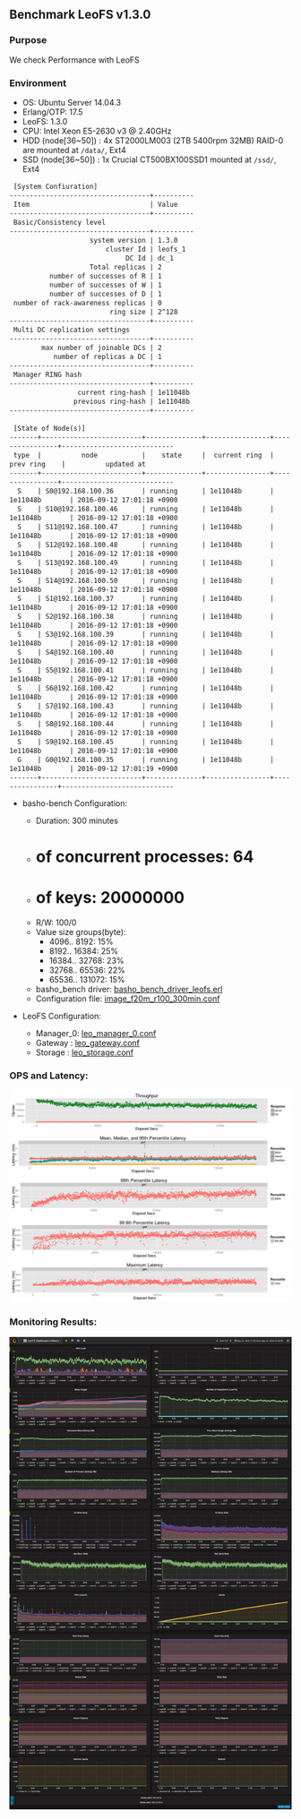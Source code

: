 ## Benchmark LeoFS v1.3.0

### Purpose
We check Performance with LeoFS

### Environment

* OS: Ubuntu Server 14.04.3
* Erlang/OTP: 17.5
* LeoFS: 1.3.0
* CPU: Intel Xeon E5-2630 v3 @ 2.40GHz
* HDD (node[36~50]) : 4x ST2000LM003 (2TB 5400rpm 32MB) RAID-0 are mounted at `/data/`, Ext4
* SSD (node[36~50]) : 1x Crucial CT500BX100SSD1 mounted at `/ssd/`, Ext4

```
 [System Confiuration]
-----------------------------------+----------
 Item                              | Value
-----------------------------------+----------
 Basic/Consistency level
-----------------------------------+----------
                    system version | 1.3.0
                        cluster Id | leofs_1
                             DC Id | dc_1
                    Total replicas | 2
          number of successes of R | 1
          number of successes of W | 1
          number of successes of D | 1
 number of rack-awareness replicas | 0
                         ring size | 2^128
-----------------------------------+----------
 Multi DC replication settings
-----------------------------------+----------
        max number of joinable DCs | 2
           number of replicas a DC | 1
-----------------------------------+----------
 Manager RING hash
-----------------------------------+----------
                 current ring-hash | 1e11048b
                previous ring-hash | 1e11048b
-----------------------------------+----------

 [State of Node(s)]
-------+-------------------------+--------------+----------------+----------------+----------------------------
 type  |          node           |    state     |  current ring  |   prev ring    |          updated at
-------+-------------------------+--------------+----------------+----------------+----------------------------
  S    | S0@192.168.100.36       | running      | 1e11048b       | 1e11048b       | 2016-09-12 17:01:18 +0900
  S    | S10@192.168.100.46      | running      | 1e11048b       | 1e11048b       | 2016-09-12 17:01:18 +0900
  S    | S11@192.168.100.47      | running      | 1e11048b       | 1e11048b       | 2016-09-12 17:01:18 +0900
  S    | S12@192.168.100.48      | running      | 1e11048b       | 1e11048b       | 2016-09-12 17:01:18 +0900
  S    | S13@192.168.100.49      | running      | 1e11048b       | 1e11048b       | 2016-09-12 17:01:18 +0900
  S    | S14@192.168.100.50      | running      | 1e11048b       | 1e11048b       | 2016-09-12 17:01:18 +0900
  S    | S1@192.168.100.37       | running      | 1e11048b       | 1e11048b       | 2016-09-12 17:01:18 +0900
  S    | S2@192.168.100.38       | running      | 1e11048b       | 1e11048b       | 2016-09-12 17:01:18 +0900
  S    | S3@192.168.100.39       | running      | 1e11048b       | 1e11048b       | 2016-09-12 17:01:18 +0900
  S    | S4@192.168.100.40       | running      | 1e11048b       | 1e11048b       | 2016-09-12 17:01:18 +0900
  S    | S5@192.168.100.41       | running      | 1e11048b       | 1e11048b       | 2016-09-12 17:01:18 +0900
  S    | S6@192.168.100.42       | running      | 1e11048b       | 1e11048b       | 2016-09-12 17:01:18 +0900
  S    | S7@192.168.100.43       | running      | 1e11048b       | 1e11048b       | 2016-09-12 17:01:18 +0900
  S    | S8@192.168.100.44       | running      | 1e11048b       | 1e11048b       | 2016-09-12 17:01:18 +0900
  S    | S9@192.168.100.45       | running      | 1e11048b       | 1e11048b       | 2016-09-12 17:01:18 +0900
  G    | G0@192.168.100.35       | running      | 1e11048b       | 1e11048b       | 2016-09-12 17:01:19 +0900
-------+-------------------------+--------------+----------------+----------------+----------------------------

```

* basho-bench Configuration:
    * Duration: 300 minutes
    * # of concurrent processes: 64
    * # of keys: 20000000
    * R/W: 100/0
    * Value size groups(byte):
        *    4096..   8192: 15%
        *    8192..  16384: 25%
        *   16384..  32768: 23%
        *   32768..  65536: 22%
        *   65536.. 131072: 15%
    * basho_bench driver: [basho_bench_driver_leofs.erl](https://github.com/leo-project/basho_bench/blob/master/src/basho_bench_driver_leofs.erl)
    * Configuration file: [image_f20m_r100_300min.conf](image_f20m_r100_300min.conf)

* LeoFS Configuration:
    * Manager_0: [leo_manager_0.conf](conf/G0/leo_manager.conf)
    * Gateway  : [leo_gateway.conf](conf/G0/leo_gateway.conf)
    * Storage  : [leo_storage.conf](conf/S0/leo_storage.conf)

### OPS and Latency:

![ops-latency](summary.png)

### Monitoring Results:

![monitoring-results](grafana.png)
